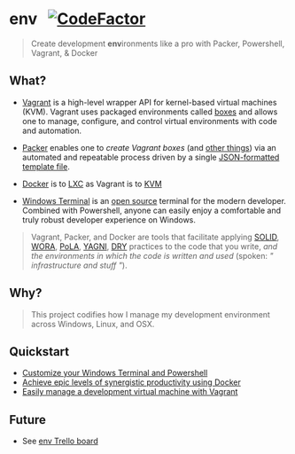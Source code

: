 env &nbsp;
[![CodeFactor](https://www.codefactor.io/repository/github/jhwohlgemuth/env/badge)](https://www.codefactor.io/repository/github/jhwohlgemuth/env)
===

> Create development **env**ironments like a pro with Packer, Powershell, Vagrant, & Docker

What?
-----
- [Vagrant](https://www.vagrantup.com/) is a high-level wrapper API for kernel-based virtual machines (KVM).
Vagrant uses packaged environments called [boxes](https://docs.vagrantup.com/v2/boxes.html)
and allows one to manage, configure, and control virtual environments with code and automation.

- [Packer](https://packer.io/) enables one to _create Vagrant boxes_
(and [other things](https://packer.io/docs/builders/docker.html))
via an automated and repeatable process driven by a single [JSON-formatted template file](./packer.json).

- [Docker](https://www.docker.com/) is to [LXC](https://stackoverflow.com/questions/16047306/how-is-docker-different-from-a-normal-virtual-machine)
 as Vagrant is to [KVM](https://en.wikipedia.org/wiki/Kernel-based_Virtual_Machine)

 - [Windows Terminal](https://www.microsoft.com/en-us/p/windows-terminal/9n0dx20hk701?activetab=pivot:overviewtab) is an [open source](https://github.com/microsoft/terminal) terminal for the modern developer. Combined with Powershell, anyone can easily enjoy a comfortable and truly robust developer experience on Windows.

> Vagrant, Packer, and Docker are tools that facilitate applying
[SOLID](https://scotch.io/bar-talk/s-o-l-i-d-the-first-five-principles-of-object-oriented-design),
[WORA](https://en.wikipedia.org/wiki/Write_once,_run_anywhere),
[PoLA](https://en.wikipedia.org/wiki/Principle_of_least_astonishment),
[YAGNI](https://en.wikipedia.org/wiki/You_aren%27t_gonna_need_it),
[DRY](https://en.wikipedia.org/wiki/Don%27t_repeat_yourself)
practices to the code that you write,
_and the environments in which the code is written and used_ (spoken:  _" infrastructure and stuff "_).

Why?
----
> This project codifies how I manage my development environment across Windows, Linux, and OSX.

Quickstart
----------

- [Customize your Windows Terminal and Powershell](dev-with-windows-terminal/README.md)
- [Achieve epic levels of synergistic productivity using Docker](dev-with-docker/README.md)
- [Easily manage a development virtual machine with Vagrant](dev-with-vagrant/README.md)

Future
------
- See [env Trello board](https://trello.com/b/WEMB9CEL/env)

